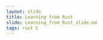 ```yaml
---
layout: slide
title: Learning from Rust
slide: Learning_from_Rust_slide.md
tags: rust C
---
```

